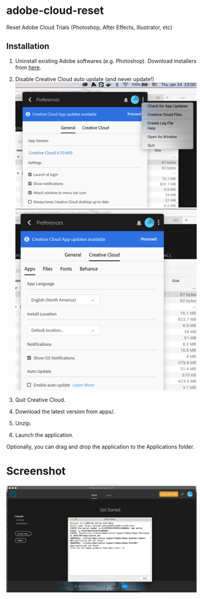 # adobe-cloud-reset
Reset Adobe Cloud Trials (Photoshop, After Effects, Illustrator, etc)

## Installation

1. Uninstall existing Adobe softwares (e.g. Photoshop). Download installers from [here](https://prodesigntools.com/adobe-cc-2018-direct-download-links.html).

2. Disable Creative Cloud auto update (and never update!)
![Creative1](screenshots/cc1.png)
![Creative2](screenshots/cc2.png)

3. Quit Creative Cloud.

4. Download the latest version from apps/.

5. Unzip.

6. Launch the application.

Optionally, you can drag and drop the application to the Applications folder.

# Screenshot
![Screenshot](screenshots/app.png)
